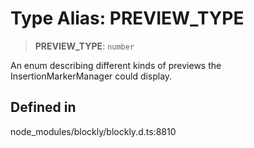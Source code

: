 # Type Alias: PREVIEW_TYPE

> **PREVIEW_TYPE**: `number`

An enum describing different kinds of previews the InsertionMarkerManager
could display.

## Defined in

node_modules/blockly/blockly.d.ts:8810
